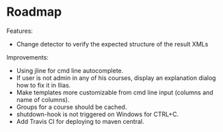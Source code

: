 Roadmap
=======

Features:
* Change detector to verify the expected structure of the result XMLs

Improvements:
* Using jline for cmd line autocomplete.
* If user is not admin in any of his courses, display an explanation dialog how to fix it in Ilias.
* Make templates more customizable from cmd line input (columns and name of columns).
* Groups for a course should be cached.
* shutdown-hook is not triggered on Windows for CTRL+C.
* Add Travis CI for deploying to maven central.